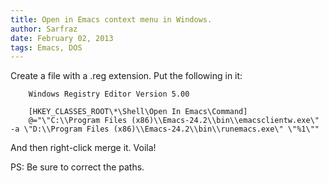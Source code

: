 ```yaml
---
title: Open in Emacs context menu in Windows.
author: Sarfraz
date: February 02, 2013
tags: Emacs, DOS
---
```


Create a file with a .reg extension.
Put the following in it:

~~~{.bash}
    Windows Registry Editor Version 5.00

    [HKEY_CLASSES_ROOT\*\Shell\Open In Emacs\Command]
    @="\"C:\\Program Files (x86)\\Emacs-24.2\\bin\\emacsclientw.exe\" -a \"D:\\Program Files (x86)\\Emacs-24.2\\bin\\runemacs.exe\" \"%1\""
~~~

And then right-click merge it.
Voila!

PS: Be sure to correct the paths.
